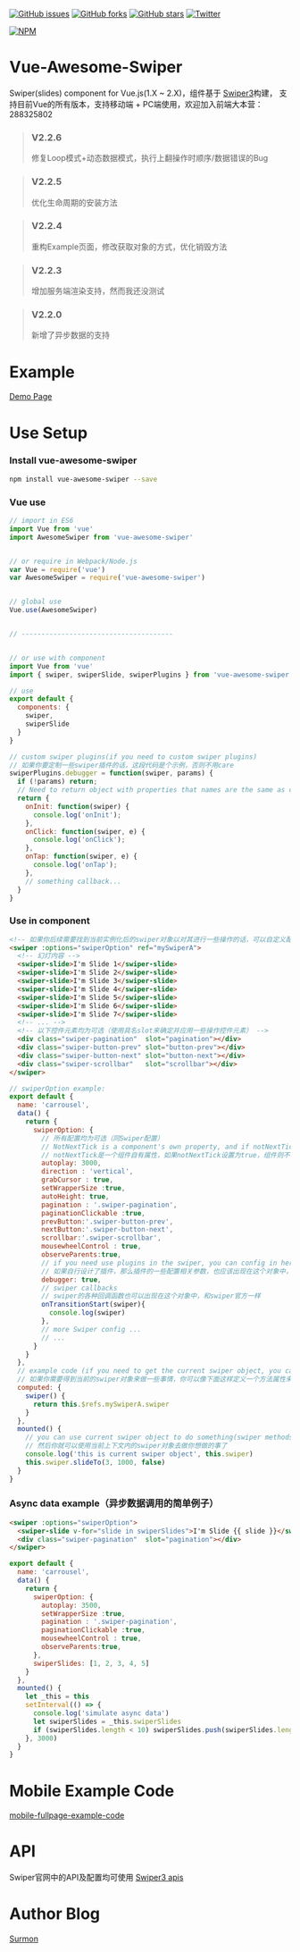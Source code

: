 [![GitHub issues](https://img.shields.io/github/issues/surmon-china/vue-awesome-swiper.svg?style=flat-square)](https://github.com/surmon-china/vue-awesome-swiper/issues)
[![GitHub forks](https://img.shields.io/github/forks/surmon-china/vue-awesome-swiper.svg?style=flat-square)](https://github.com/surmon-china/vue-awesome-swiper/network)
[![GitHub stars](https://img.shields.io/github/stars/surmon-china/vue-awesome-swiper.svg?style=flat-square)](https://github.com/surmon-china/vue-awesome-swiper/stargazers)
[![Twitter](https://img.shields.io/twitter/url/https/github.com/surmon-china/vue-awesome-swiper.svg?style=flat-square)](https://twitter.com/intent/tweet?text=Wow:&url=%5Bobject%20Object%5D)

[![NPM](https://nodei.co/npm/vue-awesome-swiper.png?downloads=true&downloadRank=true&stars=true)](https://nodei.co/npm/vue-awesome-swiper/)


# Vue-Awesome-Swiper
Swiper(slides) component for Vue.js(1.X ~ 2.X)，组件基于 [Swiper3](http://www.swiper.com.cn)构建， 支持目前Vue的所有版本，支持移动端 + PC端使用，欢迎加入前端大本营：288325802


> ### V2.2.6
> 修复Loop模式+动态数据模式，执行上翻操作时顺序/数据错误的Bug

> ### V2.2.5
> 优化生命周期的安装方法

> ### V2.2.4
> 重构Example页面，修改获取对象的方式，优化销毁方法

> ### V2.2.3
> 增加服务端渲染支持，然而我还没测试

> ### V2.2.0
> 新增了异步数据的支持


# Example

[Demo Page](https://surmon-china.github.io/vue-awesome-swiper)


# Use Setup


### Install vue-awesome-swiper

``` bash
npm install vue-awesome-swiper --save
```

### Vue use

``` javascript
// import in ES6
import Vue from 'vue'
import AwesomeSwiper from 'vue-awesome-swiper'


// or require in Webpack/Node.js
var Vue = require('vue')
var AwesomeSwiper = require('vue-awesome-swiper')


// global use
Vue.use(AwesomeSwiper)


// --------------------------------------


// or use with component
import Vue from 'vue'
import { swiper, swiperSlide, swiperPlugins } from 'vue-awesome-swiper'

// use
export default {
  components: {
    swiper,
    swiperSlide
  }
}

// custom swiper plugins(if you need to custom swiper plugins)
// 如果你要定制一些swiper插件的话，这段代码是个示例，否则不用care
swiperPlugins.debugger = function(swiper, params) {
  if (!params) return;
  // Need to return object with properties that names are the same as callbacks
  return {
    onInit: function(swiper) {
      console.log('onInit');
    },
    onClick: function(swiper, e) {
      console.log('onClick');
    },
    onTap: function(swiper, e) {
      console.log('onTap');
    },
    // something callback...
  }
}
```

### Use in component

``` html
<!-- 如果你后续需要找到当前实例化后的swiper对象以对其进行一些操作的话，可以自定义配置一个ref属性 -->
<swiper :options="swiperOption" ref="mySwiperA">
  <!-- 幻灯内容 -->
  <swiper-slide>I'm Slide 1</swiper-slide>
  <swiper-slide>I'm Slide 2</swiper-slide>
  <swiper-slide>I'm Slide 3</swiper-slide>
  <swiper-slide>I'm Slide 4</swiper-slide>
  <swiper-slide>I'm Slide 5</swiper-slide>
  <swiper-slide>I'm Slide 6</swiper-slide>
  <swiper-slide>I'm Slide 7</swiper-slide>
  <!-- ... -->
  <!-- 以下控件元素均为可选（使用具名slot来确定并应用一些操作控件元素） -->
  <div class="swiper-pagination"  slot="pagination"></div>
  <div class="swiper-button-prev" slot="button-prev"></div>
  <div class="swiper-button-next" slot="button-next"></div>
  <div class="swiper-scrollbar"   slot="scrollbar"></div>
</swiper>
```

``` javascript
// swiperOption example:
export default {
  name: 'carrousel',
  data() {
    return {
      swiperOption: {
        // 所有配置均为可选（同Swiper配置）
        // NotNextTick is a component's own property, and if notNextTick is set to true, the component will not instantiate the swiper through NextTick, which means you can get the swiper object the first time (if you need to use the get swiper object to do what Things, then this property must be true)
        // notNextTick是一个组件自有属性，如果notNextTick设置为true，组件则不会通过NextTick来实例化swiper，也就意味着你可以在第一时间获取到swiper对象（假如你需要使用获取swiper对象来做什么事，那么这个属性一定要是true）
        autoplay: 3000,
        direction : 'vertical',
        grabCursor : true,
        setWrapperSize :true,
        autoHeight: true,
        pagination : '.swiper-pagination',
        paginationClickable :true,
        prevButton:'.swiper-button-prev',
        nextButton:'.swiper-button-next',
        scrollbar:'.swiper-scrollbar',
        mousewheelControl : true,
        observeParents:true,
        // if you need use plugins in the swiper, you can config in here like this
        // 如果自行设计了插件，那么插件的一些配置相关参数，也应该出现在这个对象中，如下debugger
        debugger: true,
        // swiper callbacks
        // swiper的各种回调函数也可以出现在这个对象中，和swiper官方一样
        onTransitionStart(swiper){
          console.log(swiper)
        },
        // more Swiper config ...
        // ...
      }
    }
  },
  // example code (if you need to get the current swiper object, you can find the swiper object like this, the $ref object is a ref attribute corresponding to the dom redefined)
  // 如果你需要得到当前的swiper对象来做一些事情，你可以像下面这样定义一个方法属性来获取当前的swiper对象，实际上这里的$refs对应的是当前组件内所有关联了ref属性的组件元素对象
  computed: {
    swiper() {
      return this.$refs.mySwiperA.swiper
    }
  },
  mounted() {
    // you can use current swiper object to do something(swiper methods)
    // 然后你就可以使用当前上下文内的swiper对象去做你想做的事了
    console.log('this is current swiper object', this.swiper)
    this.swiper.slideTo(3, 1000, false)
  }
}
```

### Async data example（异步数据调用的简单例子）

``` html
<swiper :options="swiperOption">
  <swiper-slide v-for="slide in swiperSlides">I'm Slide {{ slide }}</swiper-slide>
  <div class="swiper-pagination"  slot="pagination"></div>
</swiper>
```

``` javascript
export default {
  name: 'carrousel',
  data() {
    return {
      swiperOption: {
        autoplay: 3500,
        setWrapperSize :true,
        pagination : '.swiper-pagination',
        paginationClickable :true,
        mousewheelControl : true,
        observeParents:true,
      },
      swiperSlides: [1, 2, 3, 4, 5]
    }
  },
  mounted() {
    let _this = this
    setInterval(() => {
      console.log('simulate async data')
      let swiperSlides = _this.swiperSlides
      if (swiperSlides.length < 10) swiperSlides.push(swiperSlides.length + 1)
    }, 3000)
  }
}
```

# Mobile Example Code
[mobile-fullpage-example-code](https://github.com/surmon-china/vue-awesome-swiper/blob/master/examples/mobile-fullpage-example.vue)


# API
Swiper官网中的API及配置均可使用
[Swiper3 apis](http://www.swiper.com.cn/api/index.html)


# Author Blog
[Surmon](http://surmon.me)

